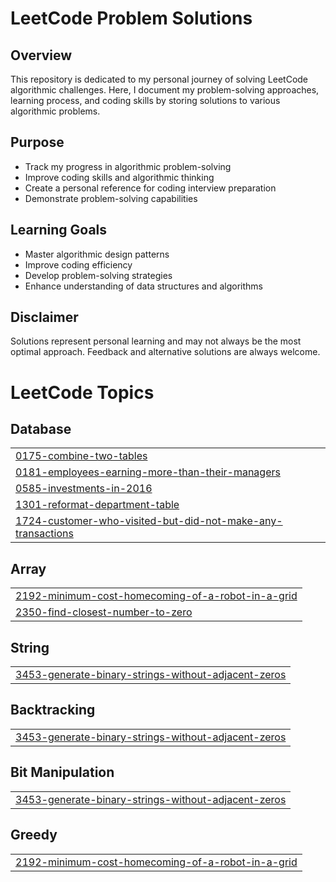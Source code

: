 # LeetCode Problem Solutions

## Overview
This repository is dedicated to my personal journey of solving LeetCode algorithmic challenges. Here, I document my problem-solving approaches, learning process, and coding skills by storing solutions to various algorithmic problems.

## Purpose
- Track my progress in algorithmic problem-solving
- Improve coding skills and algorithmic thinking
- Create a personal reference for coding interview preparation
- Demonstrate problem-solving capabilities

## Learning Goals
- Master algorithmic design patterns
- Improve coding efficiency
- Develop problem-solving strategies
- Enhance understanding of data structures and algorithms

## Disclaimer
Solutions represent personal learning and may not always be the most optimal approach. Feedback and alternative solutions are always welcome.


<!---LeetCode Topics Start-->
# LeetCode Topics
## Database
|  |
| ------- |
| [0175-combine-two-tables](https://github.com/Sethuram2003/LeetCode/tree/master/0175-combine-two-tables) |
| [0181-employees-earning-more-than-their-managers](https://github.com/Sethuram2003/LeetCode/tree/master/0181-employees-earning-more-than-their-managers) |
| [0585-investments-in-2016](https://github.com/Sethuram2003/LeetCode/tree/master/0585-investments-in-2016) |
| [1301-reformat-department-table](https://github.com/Sethuram2003/LeetCode/tree/master/1301-reformat-department-table) |
| [1724-customer-who-visited-but-did-not-make-any-transactions](https://github.com/Sethuram2003/LeetCode/tree/master/1724-customer-who-visited-but-did-not-make-any-transactions) |
## Array
|  |
| ------- |
| [2192-minimum-cost-homecoming-of-a-robot-in-a-grid](https://github.com/Sethuram2003/LeetCode/tree/master/2192-minimum-cost-homecoming-of-a-robot-in-a-grid) |
| [2350-find-closest-number-to-zero](https://github.com/Sethuram2003/LeetCode/tree/master/2350-find-closest-number-to-zero) |
## String
|  |
| ------- |
| [3453-generate-binary-strings-without-adjacent-zeros](https://github.com/Sethuram2003/LeetCode/tree/master/3453-generate-binary-strings-without-adjacent-zeros) |
## Backtracking
|  |
| ------- |
| [3453-generate-binary-strings-without-adjacent-zeros](https://github.com/Sethuram2003/LeetCode/tree/master/3453-generate-binary-strings-without-adjacent-zeros) |
## Bit Manipulation
|  |
| ------- |
| [3453-generate-binary-strings-without-adjacent-zeros](https://github.com/Sethuram2003/LeetCode/tree/master/3453-generate-binary-strings-without-adjacent-zeros) |
## Greedy
|  |
| ------- |
| [2192-minimum-cost-homecoming-of-a-robot-in-a-grid](https://github.com/Sethuram2003/LeetCode/tree/master/2192-minimum-cost-homecoming-of-a-robot-in-a-grid) |
<!---LeetCode Topics End-->